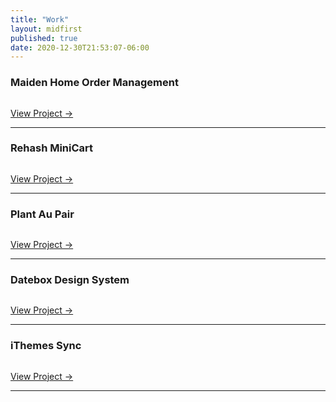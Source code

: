 ```yaml
---
title: "Work"
layout: midfirst
published: true
date: 2020-12-30T21:53:07-06:00
---
```


### Maiden Home Order Management

<img data-src="/assets/img/maiden-home-2.png?ver={{site.version}}" />

[View Project &rarr;](/midfirst/work/maiden-home)

---

### Rehash MiniCart

<img data-src="/assets/img/minicart-1-ugmonk.png?ver={{site.version}}" />

[View Project &rarr;](/midfirst/work/minicart)


---

### Plant Au Pair

<img data-src="/assets/img/plant-au-pair-1.jpg?ver={{site.version}}" />

[View Project &rarr;](/midfirst/work/plant-au-pair)

---


### Datebox Design System

<img data-src="/assets/img/datebox-3.gif?ver={{site.version}}" />

[View Project &rarr;](/midfirst/work/datebox)

---

### iThemes Sync

<img data-src="/assets/img/sync-2.jpg?ver={{site.version}}" />

[View Project &rarr;](/midfirst/work/ithemes-sync)

---

